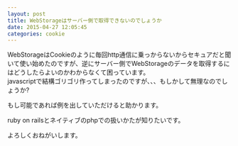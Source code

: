 ```yaml
---
layout: post
title: WebStorageはサーバー側で取得できないのでしょうか
date: 2015-04-27 12:05:45
categories: cookie
---
```

<!-- {% raw %} -->
<p>WebStorageはCookieのように毎回http通信に乗っからないからセキュアだと聞いて使い始めたのですが、逆にサーバー側でWebStorageのデータを取得するにはどうしたらよいのかわからなくて困っています。<br>
javascriptで結構ゴリゴリ作ってしまったのですが、、、もしかして無理なのでしょうか?</p>

<p>もし可能であれば例を出していただけると助かります。</p>

<p>ruby on railsとネイティブのphpでの扱いかたが知りたいです。</p>

<p>よろしくおねがいします。</p>
<!-- {% endraw %} -->
